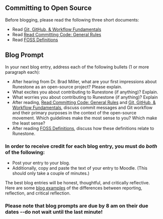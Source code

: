 ## Committing to Open Source

Before blogging, please read the following three short documents:

- Read [Git, GitHub, & Workflow Fundamentals](https://dev.to/mollynem/git-github--workflow-fundamentals-5496)
- Read [Read Committing Code: General Rules](https://gist.github.com/digitaljhelms/3761873)
- Read [FOSS Definitions](https://docs.google.com/document/d/1yNo951BpIq1Kmyk8BTLN95qXJknrqkXaESGrYebyx-w/edit?usp=sharing)

## Blog Prompt

In your next blog entry, address each of the following bullets (1 or more paragraph each):

- After hearing from Dr. Brad Miller, what are your first impressions about Runestone as an open-source project? Please explain.
- What excites you about contributing to Runestone (if anything)? Explain. 
- What worries you about contributing to Runestone (if anything)? Explain
- After reading, [Read Committing Code: General Rules](https://gist.github.com/digitaljhelms/3761873) and [Git, GitHub, & Workflow Fundamentals](https://dev.to/mollynem/git-github--workflow-fundamentals-5496), discuss commit messages and Git workflow and their primary purposes in the context of the open-source movement. Which guidelines make the most sense to you? Which make the least sense?
- After reading [FOSS Definitions](https://docs.google.com/document/d/1yNo951BpIq1Kmyk8BTLN95qXJknrqkXaESGrYebyx-w/edit?usp=sharing), discuss how these definitions relate to Runestone.

### In order to receive credit for each blog entry, you must do *both* of the following:

- Post your entry to your blog.
- Additionally, copy and paste the text of your entry to Moodle. (This should only take a couple of minutes.)
  
The best blog entries will be honest, thoughtful, and critically reflective. Here are some [blog examples](blogreflection.md) of the differences
between reporting, reflection, and critical reflection.
  
### Please note that blog prompts are due by 8 am on their due dates --do not wait until the last minute!